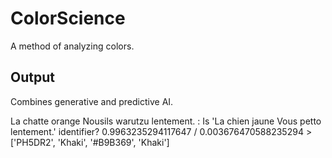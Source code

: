 # ColorScience
A method of analyzing colors.

## Output
Combines generative and predictive AI.

La chatte orange Nousils warutzu lentement. : Is 'La chien jaune Vous petto lentement.' identifier? 0.9963235294117647 / 0.003676470588235294 > ['PH5DR2', 'Khaki', '#B9B369', 'Khaki']
